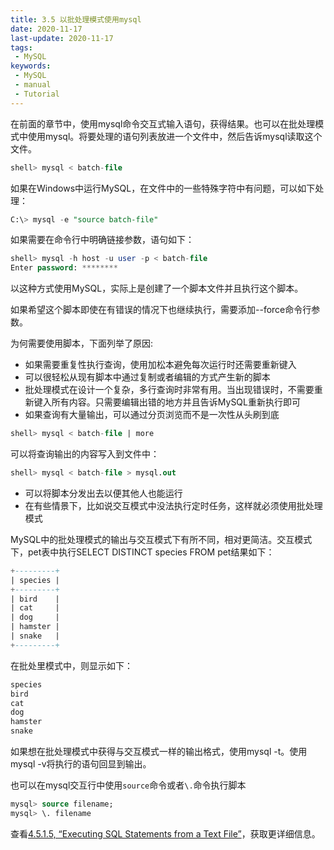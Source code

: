 ```yaml
---
title: 3.5 以批处理模式使用mysql
date: 2020-11-17
last-update: 2020-11-17
tags:
 - MySQL
keywords:
 - MySQL
 - manual
 - Tutorial
---
```


在前面的章节中，使用mysql命令交互式输入语句，获得结果。也可以在批处理模式中使用mysql。将要处理的语句列表放进一个文件中，然后告诉mysql读取这个文件。
```sql
shell> mysql < batch-file
```

如果在Windows中运行MySQL，在文件中的一些特殊字符中有问题，可以如下处理：
```sql
C:\> mysql -e "source batch-file"
```
如果需要在命令行中明确链接参数，语句如下：
```sql
shell> mysql -h host -u user -p < batch-file
Enter password: ********
```

以这种方式使用MySQL，实际上是创建了一个脚本文件并且执行这个脚本。

如果希望这个脚本即使在有错误的情况下也继续执行，需要添加--force命令行参数。

为何需要使用脚本，下面列举了原因:
- 如果需要重复性执行查询，使用加松本避免每次运行时还需要重新键入
- 可以很轻松从现有脚本中通过复制或者编辑的方式产生新的脚本
- 批处理模式在设计一个复杂，多行查询时非常有用。当出现错误时，不需要重新键入所有内容。只需要编辑出错的地方并且告诉MySQL重新执行即可
- 如果查询有大量输出，可以通过分页浏览而不是一次性从头刷到底
```sql
shell> mysql < batch-file | more
```
可以将查询输出的内容写入到文件中：
```sql
shell> mysql < batch-file > mysql.out
```
- 可以将脚本分发出去以便其他人也能运行
- 在有些情景下，比如说交互模式中没法执行定时任务，这样就必须使用批处理模式

MySQL中的批处理模式的输出与交互模式下有所不同，相对更简洁。交互模式下，pet表中执行SELECT DISTINCT species FROM pet结果如下：
```sql
+---------+
| species |
+---------+
| bird    |
| cat     |
| dog     |
| hamster |
| snake   |
+---------+
``` 
在批处里模式中，则显示如下：
```sql
species
bird
cat
dog
hamster
snake
```
如果想在批处理模式中获得与交互模式一样的输出格式，使用mysql -t。使用mysql -v将执行的语句回显到输出。

也可以在mysql交互行中使用`source`命令或者`\.`命令执行脚本
```sql
mysql> source filename;
mysql> \. filename
```
查看[4.5.1.5, “Executing SQL Statements from a Text File”](https://dev.mysql.com/doc/refman/8.0/en/mysql-batch-commands.html)，获取更详细信息。 
